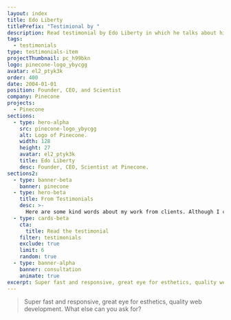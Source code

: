 ```yaml
---
layout: index
title: Edo Liberty
titlePrefix: "Testimional by "
description: Read testimonial by Edo Liberty in which he talks about his positive experience in working with Silvestar Bistrović.
tags:
  - testimonials
type: testimonials-item
projectThumbnail: pc_h99bkn
logo: pinecone-logo_ybycgg
avatar: el2_ptyk3k
order: 400
date: 2004-01-01
position: Founder, CEO, and Scientist
company: Pinecone
projects:
  - Pinecone
sections:
  - type: hero-alpha
    src: pinecone-logo_ybycgg
    alt: Logo of Pinecone.
    width: 128
    height: 27
    avatar: el2_ptyk3k
    title: Edo Liberty
    desc: Founder, CEO, Scientist at Pinecone.
sections2:
  - type: banner-beta
    banner: pinecone
  - type: hero-beta
    title: From Testimonials
    desc: >-
      Here are some kind words about my work from clients. Although I collaborated with clients from more than 10 countries, most of them came from **The United States**.
  - type: cards-beta
    cta:
      title: Read the testimonial
    filter: testimonials
    exclude: true
    limit: 6
    random: true
  - type: banner-alpha
    banner: consultation
    animate: true
excerpt: Super fast and responsive, great eye for esthetics, quality web development...
---
```


> Super fast and responsive, great eye for esthetics, quality web development. What else can you ask for?
